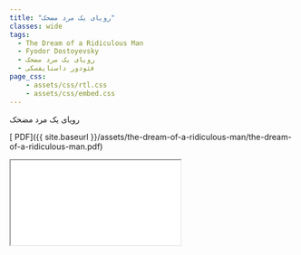 ```yaml
---
title: "رویای یک مرد مضحک"
classes: wide
tags:
  - The Dream of a Ridiculous Man
  - Fyodor Dostoyevsky
  - رویای یک مرد مضحک
  - فئودور داستایفسکی
page_css:
    - assets/css/rtl.css
    - assets/css/embed.css
---
```

رویای یک مرد مضحک

[<i class="fas fa-file-pdf" aria-hidden="true"></i> PDF]({{ site.baseurl }}/assets/the-dream-of-a-ridiculous-man/the-dream-of-a-ridiculous-man.pdf)

<div class="container">
<iframe class="responsive-iframe" src="{{ site.baseurl }}/assets/the-dream-of-a-ridiculous-man/the-dream-of-a-ridiculous-man.pdf"></iframe>
</div>